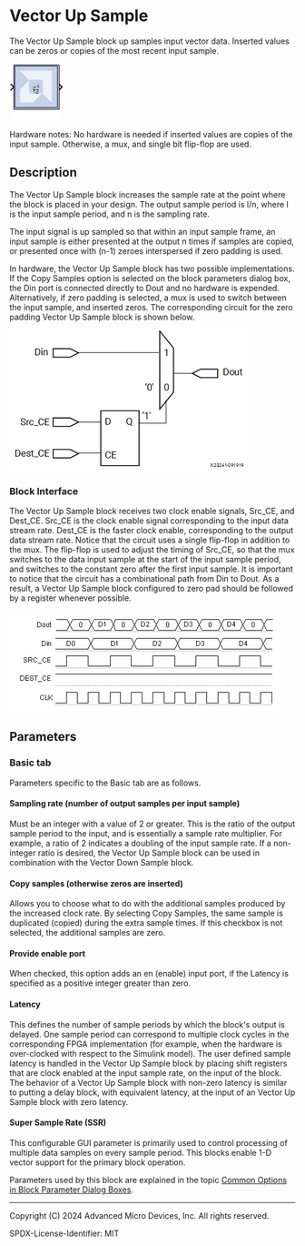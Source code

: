 # Vector Up Sample

The Vector Up Sample block up samples input vector data. Inserted values
can be zeros or copies of the most recent input sample.

![](./Images/block.png)

Hardware notes: No hardware is needed if inserted values are copies of
the input sample. Otherwise, a mux, and single bit flip-flop are used.

## Description

The Vector Up Sample block increases the sample rate at the point where
the block is placed in your design. The output sample period is l/n,
where l is the input sample period, and n is the sampling rate.

The input signal is up sampled so that within an input sample frame, an
input sample is either presented at the output n times if samples are
copied, or presented once with (n-1) zeroes interspersed if zero padding
is used.

In hardware, the Vector Up Sample block has two possible
implementations. If the Copy Samples option is selected on the block
parameters dialog box, the Din port is connected directly to Dout and no
hardware is expended. Alternatively, if zero padding is selected, a mux
is used to switch between the input sample, and inserted zeros. The
corresponding circuit for the zero padding Vector Up Sample block is
shown below.

  
![](./Images/whu1538085508491.png)  

### Block Interface

The Vector Up Sample block receives two clock enable signals, Src_CE,
and Dest_CE. Src_CE is the clock enable signal corresponding to the
input data stream rate. Dest_CE is the faster clock enable,
corresponding to the output data stream rate. Notice that the circuit
uses a single flip-flop in addition to the mux. The flip-flop is used to
adjust the timing of Src_CE, so that the mux switches to the data input
sample at the start of the input sample period, and switches to the
constant zero after the first input sample. It is important to notice
that the circuit has a combinational path from Din to Dout. As a result,
a Vector Up Sample block configured to zero pad should be followed by a
register whenever possible.
  
![](./Images/xpp1538085509896.png)  

## Parameters

### Basic tab  
Parameters specific to the Basic tab are as follows.

#### Sampling rate (number of output samples per input sample)  
Must be an integer with a value of 2 or greater. This is the ratio of
the output sample period to the input, and is essentially a sample rate
multiplier. For example, a ratio of 2 indicates a doubling of the input
sample rate. If a non-integer ratio is desired, the Vector Up Sample
block can be used in combination with the Vector Down Sample block.

#### Copy samples (otherwise zeros are inserted)  
Allows you to choose what to do with the additional samples produced by
the increased clock rate. By selecting Copy Samples, the same sample is
duplicated (copied) during the extra sample times. If this checkbox is
not selected, the additional samples are zero.

#### Provide enable port  
When checked, this option adds an en (enable) input port, if the Latency
is specified as a positive integer greater than zero.

#### Latency  
This defines the number of sample periods by which the block's output is
delayed. One sample period can correspond to multiple clock cycles in
the corresponding FPGA implementation (for example, when the hardware is
over-clocked with respect to the Simulink model). The user defined
sample latency is handled in the Vector Up Sample block by placing shift
registers that are clock enabled at the input sample rate, on the input
of the block. The behavior of a Vector Up Sample block with non-zero
latency is similar to putting a delay block, with equivalent latency, at
the input of an Vector Up Sample block with zero latency.

#### Super Sample Rate (SSR)
This configurable GUI parameter is primarily
used to control processing of multiple data samples on every sample
period. This blocks enable 1-D vector support for the primary block
operation.

Parameters used by this block are explained in the topic [Common Options
in Block Parameter Dialog
Boxes](../../GEN/common-options/README.md).

--------------
Copyright (C) 2024 Advanced Micro Devices, Inc.
All rights reserved.

SPDX-License-Identifier: MIT
